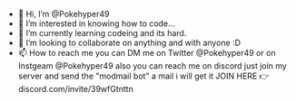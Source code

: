 - 👋 Hi, I’m @Pokehyper49
- 👀 I’m interested in knowing how to code...
- 🌱 I’m currently learning codeing and its hard.
- 💞️ I’m looking to collaborate on anything and with anyone :D
- 📫 How to reach me you can DM me on Twitter @Pokehyper49 or on Instgeam @Pokehyper49 also you can reach me on discord just join my server and send the "modmail bot" a mail
i will get it JOIN HERE 👉 discord.com/invite/39wfGtnttn

<!---
Pokehyper49/Pokehyper49 is a ✨ special ✨ repository because its `README.md` (this file) appears on your GitHub profile.
You can click the Preview link to take a look at your changes.
--->
